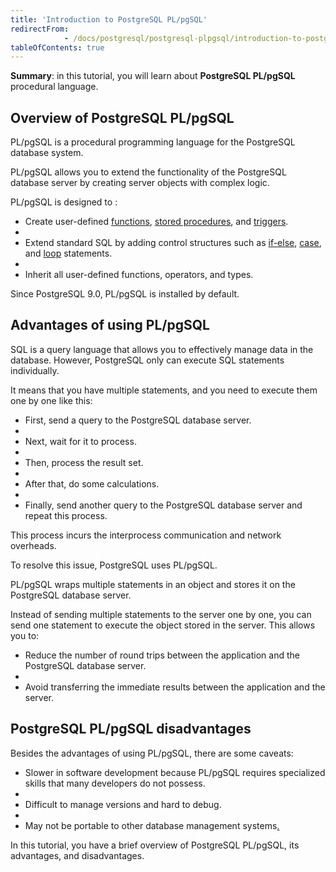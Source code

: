 ```yaml
---
title: 'Introduction to PostgreSQL PL/pgSQL'
redirectFrom: 
            - /docs/postgresql/postgresql-plpgsql/introduction-to-postgresql-stored-procedures/
tableOfContents: true
---
```



**Summary**: in this tutorial, you will learn about **PostgreSQL PL/pgSQL** procedural language.

## Overview of PostgreSQL PL/pgSQL

PL/pgSQL is a procedural programming language for the PostgreSQL database system.

PL/pgSQL allows you to extend the functionality of the PostgreSQL database server by creating server objects with complex logic.

PL/pgSQL is designed to :

- Create user-defined [functions](https://www.postgresqltutorial.com/postgresql-plpgsql/postgresql-create-function/), [stored procedures](https://www.postgresqltutorial.com/postgresql-plpgsql/postgresql-create-procedure/), and [triggers](https://www.postgresqltutorial.com/postgresql-triggers/).
-
- Extend standard SQL by adding control structures such as [if-else](https://www.postgresqltutorial.com/postgresql-plpgsql/plpgsql-if-else-statements/), [case](/docs/postgresql/postgresql-case/), and [loop](https://www.postgresqltutorial.com/postgresql-plpgsql/plpgsql-loop-statements) statements.
-
- Inherit all user-defined functions, operators, and types.

Since PostgreSQL 9.0, PL/pgSQL is installed by default.

## Advantages of using PL/pgSQL

SQL is a query language that allows you to effectively manage data in the database. However, PostgreSQL only can execute SQL statements individually.

It means that you have multiple statements, and you need to execute them one by one like this:

- First, send a query to the PostgreSQL database server.
-
- Next, wait for it to process.
-
- Then, process the result set.
-
- After that, do some calculations.
-
- Finally, send another query to the PostgreSQL database server and repeat this process.

This process incurs the interprocess communication and network overheads.

To resolve this issue, PostgreSQL uses PL/pgSQL.

PL/pgSQL wraps multiple statements in an object and stores it on the PostgreSQL database server.

Instead of sending multiple statements to the server one by one, you can send one statement to execute the object stored in the server. This allows you to:

- Reduce the number of round trips between the application and the PostgreSQL database server.
-
- Avoid transferring the immediate results between the application and the server.

## PostgreSQL PL/pgSQL disadvantages

Besides the advantages of using PL/pgSQL, there are some caveats:

- Slower in software development because PL/pgSQL requires specialized skills that many developers do not possess.
-
- Difficult to manage versions and hard to debug.
-
- May not be portable to other database management systems[.](http://www.mysqltutorial.org)

In this tutorial, you have a brief overview of PostgreSQL PL/pgSQL, its advantages, and disadvantages.
